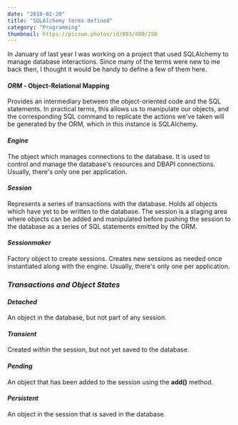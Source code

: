 ```yaml
---
date: "2018-02-20"
title: "SQLAlchemy terms defined"
category: "Programming"
thumbnail: https://picsum.photos/id/803/400/250
---
```


In January of last year I was working on a project that used SQLAlchemy to manage database interactions. Since many of the terms were new to me back then, I thought it would be handy to define a few of them here.

#### _ORM_ - Object-Relational Mapping

Provides an intermediary between the object-oriented code and the SQL statements. In practical terms, this allows us to manipulate our objects, and the corresponding SQL command to replicate the actions we've taken will be generated by the ORM, which in this instance is SQLAlchemy.

#### _Engine_

The object which manages connections to the database. It is used to control and manage the database's resources and DBAPI connections. Usually, there's only one per application.

#### _Session_

Represents a series of transactions with the database. Holds all objects which have yet to be written to the database. The session is a staging area where objects can be added and manipulated before pushing the session to the database as a series of SQL statements emitted by the ORM.

#### _Sessionmaker_

Factory object to create sessions. Creates new sessions as needed once instantiated along with the engine. Usually, there's only one per application.

### _Transactions and Object States_

#### _Detached_

An object in the database, but not part of any session.

#### _Transient_

Created _within_ the session, but not yet saved to the database.

#### _Pending_

An object that has been added to the session using the **add()** method.

#### _Persistent_

An object in the session that is saved in the database.
